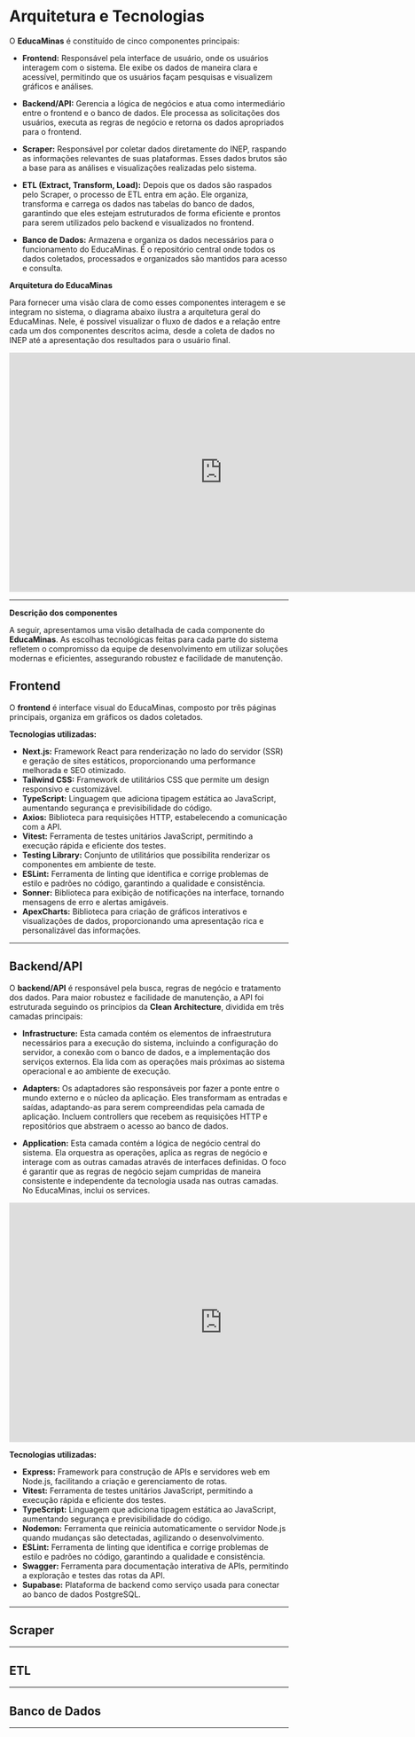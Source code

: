 # Arquitetura e Tecnologias

O **EducaMinas** é constituído de cinco componentes principais:

- **Frontend:** Responsável pela interface de usuário, onde os usuários interagem com o sistema. Ele exibe os dados de maneira clara e acessível, permitindo que os usuários façam pesquisas e visualizem gráficos e análises.

- **Backend/API:** Gerencia a lógica de negócios e atua como intermediário entre o frontend e o banco de dados. Ele processa as solicitações dos usuários, executa as regras de negócio e retorna os dados apropriados para o frontend.

- **Scraper:** Responsável por coletar dados diretamente do INEP, raspando as informações relevantes de suas plataformas. Esses dados brutos são a base para as análises e visualizações realizadas pelo sistema.

- **ETL (Extract, Transform, Load):** Depois que os dados são raspados pelo Scraper, o processo de ETL entra em ação. Ele organiza, transforma e carrega os dados nas tabelas do banco de dados, garantindo que eles estejam estruturados de forma eficiente e prontos para serem utilizados pelo backend e visualizados no frontend.

- **Banco de Dados:** Armazena e organiza os dados necessários para o funcionamento do EducaMinas. É o repositório central onde todos os dados coletados, processados e organizados são mantidos para acesso e consulta.

**Arquitetura do EducaMinas**


Para fornecer uma visão clara de como esses componentes interagem e se integram no sistema, o diagrama abaixo ilustra a arquitetura geral do EducaMinas. Nele, é possível visualizar o fluxo de dados e a relação entre cada um dos componentes descritos acima, desde a coleta de dados no INEP até a apresentação dos resultados para o usuário final.


<iframe width="768" height="432" src="https://miro.com/app/embed/uXjVKlmE_38=/?pres=1&frameId=3458764598132571083&embedId=234049125435" frameborder="0" scrolling="no" allow="fullscreen; clipboard-read; clipboard-write" allowfullscreen></iframe>

---

**Descrição dos componentes**

A seguir, apresentamos uma visão detalhada de cada componente do **EducaMinas**. As escolhas tecnológicas feitas para cada parte do sistema refletem o compromisso da equipe de desenvolvimento em utilizar soluções modernas e eficientes, assegurando robustez e facilidade de manutenção.


## Frontend

O **frontend** é interface visual do EducaMinas, composto por três páginas principais, organiza em gráficos os dados coletados.

**Tecnologias utilizadas:**

- **Next.js:** Framework React para renderização no lado do servidor (SSR) e geração de sites estáticos, proporcionando uma performance melhorada e SEO otimizado.
- **Tailwind CSS:** Framework de utilitários CSS que permite um design responsivo e customizável.
- **TypeScript:** Linguagem que adiciona tipagem estática ao JavaScript, aumentando segurança e previsibilidade do código.
- **Axios:** Biblioteca para requisições HTTP, estabelecendo a comunicação com a API.
- **Vitest:** Ferramenta de testes unitários JavaScript, permitindo a execução rápida e eficiente dos testes.
- **Testing Library:** Conjunto de utilitários que possibilita renderizar os componentes em ambiente de teste.
- **ESLint:** Ferramenta de linting que identifica e corrige problemas de estilo e padrões no código, garantindo a qualidade e consistência.
- **Sonner:** Biblioteca para exibição de notificações na interface, tornando mensagens de erro e alertas amigáveis.
- **ApexCharts:** Biblioteca para criação de gráficos interativos e visualizações de dados, proporcionando uma apresentação rica e personalizável das informações.

---

## Backend/API

O **backend/API** é responsável pela busca, regras de negócio e tratamento dos dados. Para maior robustez e facilidade de manutenção, a API foi estruturada seguindo os princípios da **Clean Architecture**, dividida em três camadas principais:


- **Infrastructure:** Esta camada contém os elementos de infraestrutura necessários para a execução do sistema, incluindo a configuração do servidor, a conexão com o banco de dados, e a implementação dos serviços externos. Ela lida com as operações mais próximas ao sistema operacional e ao ambiente de execução.

- **Adapters:** Os adaptadores são responsáveis por fazer a ponte entre o mundo externo e o núcleo da aplicação. Eles transformam as entradas e saídas, adaptando-as para serem compreendidas pela camada de aplicação. Incluem controllers que recebem as requisições HTTP e repositórios que abstraem o acesso ao banco de dados.

- **Application:** Esta camada contém a lógica de negócio central do sistema. Ela orquestra as operações, aplica as regras de negócio e interage com as outras camadas através de interfaces definidas. O foco é garantir que as regras de negócio sejam cumpridas de maneira consistente e independente da tecnologia usada nas outras camadas. No EducaMinas, inclui os services.


<iframe width="768" height="432" src="https://miro.com/app/embed/uXjVKP3cIXs=/?pres=1&frameId=3458764598125904430&embedId=919913081084" frameborder="0" scrolling="no" allow="fullscreen; clipboard-read; clipboard-write" allowfullscreen></iframe>


**Tecnologias utilizadas:**

- **Express:** Framework para construção de APIs e servidores web em Node.js, facilitando a criação e gerenciamento de rotas.
- **Vitest:** Ferramenta de testes unitários JavaScript, permitindo a execução rápida e eficiente dos testes.
- **TypeScript:** Linguagem que adiciona tipagem estática ao JavaScript, aumentando segurança e previsibilidade do código.
- **Nodemon:** Ferramenta que reinicia automaticamente o servidor Node.js quando mudanças são detectadas, agilizando o desenvolvimento.
- **ESLint:** Ferramenta de linting que identifica e corrige problemas de estilo e padrões no código, garantindo a qualidade e consistência.
- **Swagger:** Ferramenta para documentação interativa de APIs, permitindo a exploração e testes das rotas da API.
- **Supabase:** Plataforma de backend como serviço usada para conectar ao banco de dados PostgreSQL.

---

## Scraper

---

## ETL

---

## Banco de Dados

---
